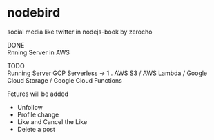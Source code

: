 # nodebird

social media like twitter in nodejs-book by zerocho

DONE  
Rnning Server in AWS

TODO  
Running Server GCP
Serverless -> 1 . AWS S3 / AWS Lambda / Google Cloud Storage / Google Cloud Functions

Fetures will be added

- Unfollow
- Profile change
- Like and Cancel the Like
- Delete a post
